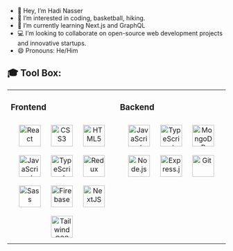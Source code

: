 - 👋 Hey, I’m Hadi Nasser
- 👀 I’m interested in coding, basketball, hiking. 
- 🌱 I’m currently learning Next.js and GraphQL 
- 💻 I’m looking to collaborate on open-source web development projects and innovative startups.
- 😄 Pronouns: He/Him

## 🎓 Tool Box:
<table align="center"><tr><td valign="top" width="50%">

### Frontend
 <div align="center">
    <picture><img style="margin: 10px" src="https://profilinator.rishav.dev/skills-assets/react-original-wordmark.svg" alt="React" height="50" /></picture>
    <picture><img style="margin: 10px" src="https://profilinator.rishav.dev/skills-assets/css3-original-wordmark.svg" alt="CSS3" height="50" /></picture>
    <picture><img style="margin: 10px" src="https://profilinator.rishav.dev/skills-assets/html5-original-wordmark.svg" alt="HTML5" height="50" /></picture>
    <picture><img style="margin: 10px" src="https://profilinator.rishav.dev/skills-assets/javascript-original.svg" alt="JavaScript" height="50" /></picture>
    <picture><img style="margin: 10px" src="https://profilinator.rishav.dev/skills-assets/typescript-original.svg" alt="TypeScript" height="50" /></picture>
    <picture><img style="margin: 10px" src="https://profilinator.rishav.dev/skills-assets/redux-original.svg" alt="Redux" height="50" /></picture>
    <picture><img style="margin: 10px" src="https://profilinator.rishav.dev/skills-assets/sass-original.svg" alt="Sass" height="50" /></picture></a>  
    <picture><img style="margin: 10px" src="https://profilinator.rishav.dev/skills-assets/firebase.png" alt="Firebase" height="50" /></picture></a>  
    <picture><img style="margin: 10px" src="https://profilinator.rishav.dev/skills-assets/nextjs.png" alt="NextJS" height="50" /></picture></a>  
    <picture><img style="margin: 10px" src="https://profilinator.rishav.dev/skills-assets/tailwindcss.svg" alt="Tailwind CSS" height="50" /></picture>
 </div>

 </td><td valign="top" width="50%">

 ### Backend 
   <div align="center">
      <picture><img style="margin: 10px" src="https://profilinator.rishav.dev/skills-assets/javascript-original.svg" alt="JavaScript" height="50" /></picture>
      <picture><img style="margin: 10px" src="https://profilinator.rishav.dev/skills-assets/typescript-original.svg" alt="TypeScript" height="50" /></picture> 
      <picture><img style="margin: 10px" src="https://profilinator.rishav.dev/skills-assets/mongodb-original-wordmark.svg" alt="MongoDB" height="50" /></picture>
      <picture><img style="margin: 10px" src="https://profilinator.rishav.dev/skills-assets/nodejs-original-wordmark.svg" alt="Node.js" height="50" /></picture> 
      <picture><img style="margin: 10px" src="https://profilinator.rishav.dev/skills-assets/express-original-wordmark.svg" alt="Express.js" height="50" /></picture> 
      <picture><img style="margin: 10px" src="https://profilinator.rishav.dev/skills-assets/git-scm-icon.svg" alt="Git" height="50" /></picture> 
   </div>

</td></tr></table>  


























 
<!---
hnasserr/hnasserr is a ✨ special ✨ repository because its `README.md` (this file) appears on your GitHub profile.
You can click the Preview link to take a look at your changes.
--->
